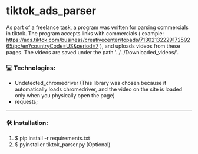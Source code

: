 # tiktok_ads_parser
As part of a freelance task, a program was written for parsing commercials in tiktok.
The program accepts links with commercials ( example: https://ads.tiktok.com/business/creativecenter/topads/7130213222917259265/pc/en?countryCode=US&period=7 ), and uploads videos from these pages.
The videos are saved under the path '../../Downloaded_videos/'.

### :computer: Technologies:
- Undetected_chromedriver (This library was chosen because it automatically loads chromedriver, and the video on the site is loaded only when you physically open the page)
- requests;
---

### :hammer_and_wrench: Installation:
1. $ pip install -r requirements.txt
2. $ pyinstaller tiktok_parser.py (Optional)
